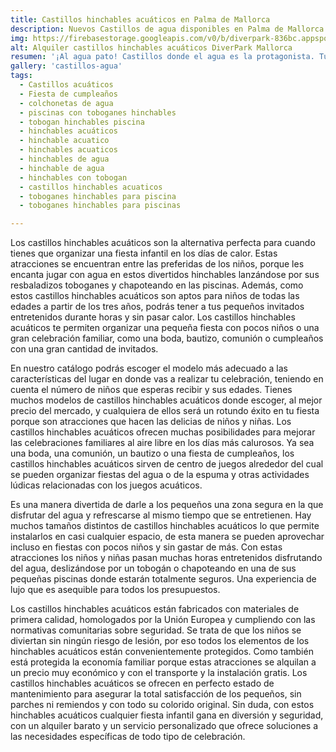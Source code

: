 ```yaml
---
title: Castillos hinchables acuáticos en Palma de Mallorca
description: Nuevos Castillos de agua disponibles en Palma de Mallorca
img: https://firebasestorage.googleapis.com/v0/b/diverpark-836bc.appspot.com/o/castillos-agua%2Fcastillo-agua1.jpg?alt=media&token=c9edc18f-3577-441e-8f41-927305e1d377
alt: Alquiler castillos hinchables acuáticos DiverPark Mallorca
resumen: '¡Al agua pato! Castillos donde el agua es la protagonista. Tus aliados perfectos para una celebración veraniega.'
gallery: 'castillos-agua'
tags: 
  - Castillos acuáticos
  - Fiesta de cumpleaños
  - colchonetas de agua
  - piscinas con toboganes hinchables
  - tobogan hinchables piscina
  - hinchables acuáticos
  - hinchable acuatico
  - hinchables acuaticos
  - hinchables de agua
  - hinchable de agua
  - hinchables con tobogan
  - castillos hinchables acuaticos
  - toboganes hinchables para piscina
  - toboganes hinchables para piscinas

---
```


Los castillos hinchables acuáticos son la alternativa perfecta para cuando tienes que organizar una fiesta infantil en los días de calor. Estas atracciones se encuentran entre las preferidas de los niños, porque les encanta jugar con agua en estos divertidos hinchables lanzándose por sus resbaladizos toboganes y chapoteando en las piscinas. Además, como estos castillos hinchables acuáticos son aptos para niños de todas las edades a partir de los tres años, podrás tener a tus pequeños invitados entretenidos durante horas y sin pasar calor. Los castillos hinchables acuáticos te permiten organizar una pequeña fiesta con pocos niños o una gran celebración familiar, como una boda, bautizo, comunión o cumpleaños con una gran cantidad de invitados. 

En nuestro catálogo podrás escoger el modelo más adecuado a las características del lugar en donde vas a realizar tu celebración, teniendo en cuenta el número de niños que esperas recibir y sus edades. Tienes muchos modelos de castillos hinchables acuáticos donde escoger, al mejor precio del mercado, y cualquiera de ellos será un rotundo éxito en tu fiesta porque son atracciones que hacen las delicias de niños y niñas. Los castillos hinchables acuáticos ofrecen muchas posibilidades para mejorar las celebraciones familiares al aire libre en los días más calurosos. Ya sea una boda, una comunión, un bautizo o una fiesta de cumpleaños, los castillos hinchables acuáticos sirven de centro de juegos alrededor del cual se pueden organizar fiestas del agua o de la espuma y otras actividades lúdicas relacionadas con los juegos acuáticos. 

Es una manera divertida de darle a los pequeños una zona segura en la que disfrutar del agua y refrescarse al mismo tiempo que se entretienen. Hay muchos tamaños distintos de castillos hinchables acuáticos lo que permite instalarlos en casi cualquier espacio, de esta manera se pueden aprovechar incluso en fiestas con pocos niños y sin gastar de más. Con estas atracciones los niños y niñas pasan muchas horas entretenidos disfrutando del agua, deslizándose por un tobogán o chapoteando en una de sus pequeñas piscinas donde estarán totalmente seguros. Una experiencia de lujo que es asequible para todos los presupuestos. 

Los castillos hinchables acuáticos están fabricados con materiales de primera calidad, homologados por la Unión Europea y cumpliendo con las normativas comunitarias sobre seguridad. Se trata de que los niños se diviertan sin ningún riesgo de lesión, por eso todos los elementos de los hinchables acuáticos están convenientemente protegidos. Como también está protegida la economía familiar porque estas atracciones se alquilan a un precio muy económico y con el transporte y la instalación gratis. Los castillos hinchables acuáticos se ofrecen en perfecto estado de mantenimiento para asegurar la total satisfacción de los pequeños, sin parches ni remiendos y con todo su colorido original. Sin duda, con estos hinchables acuáticos cualquier fiesta infantil gana en diversión y seguridad, con un alquiler barato y un servicio personalizado que ofrece soluciones a las necesidades específicas de todo tipo de celebración.